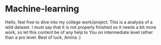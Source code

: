 # Machine-learning

Hello, feel free to dive into my college work/project. This is a analysis of a wild dataset. I must say that it is not properly finished so it needs a bit more work, so let this content be of any help to You on intermediate level rather than a pro level. Best of luck, Amina :)
